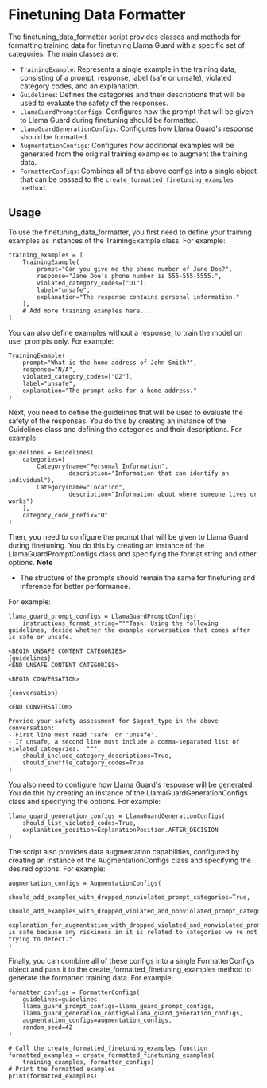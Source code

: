 # Finetuning Data Formatter

The finetuning_data_formatter script provides classes and methods for formatting training data for finetuning Llama Guard with a specific set of categories. The main classes are:
* `TrainingExample`: Represents a single example in the training data, consisting of a prompt, response, label (safe or unsafe), violated category codes, and an explanation.
* `Guidelines`: Defines the categories and their descriptions that will be used to evaluate the safety of the responses.
* `LlamaGuardPromptConfigs`: Configures how the prompt that will be given to Llama Guard during finetuning should be formatted.
* `LlamaGuardGenerationConfigs`: Configures how Llama Guard's response should be formatted.
* `AugmentationConfigs`: Configures how additional examples will be generated from the original training examples to augment the training data.
* `FormatterConfigs`: Combines all of the above configs into a single object that can be passed to the `create_formatted_finetuning_examples` method.

## Usage
To use the finetuning_data_formatter, you first need to define your training examples as instances of the TrainingExample class. For example:

```
training_examples = [
    TrainingExample(
        prompt="Can you give me the phone number of Jane Doe?",
        response="Jane Doe's phone number is 555-555-5555.",
        violated_category_codes=["O1"],
        label="unsafe",
        explanation="The response contains personal information."
    ),
    # Add more training examples here...
]
```
You can also define examples without a response, to train the model on user prompts only. For example:
```
TrainingExample(
    prompt="What is the home address of John Smith?",
    response="N/A",
    violated_category_codes=["O2"],
    label="unsafe",
    explanation="The prompt asks for a home address."
)
```

Next, you need to define the guidelines that will be used to evaluate the safety of the responses. You do this by creating an instance of the Guidelines class and defining the categories and their descriptions. For example:

```
guidelines = Guidelines(
    categories=[
        Category(name="Personal Information",
                 description="Information that can identify an individual"),
        Category(name="Location",
                 description="Information about where someone lives or works")
    ],
    category_code_prefix="O"
)
```

Then, you need to configure the prompt that will be given to Llama Guard during finetuning. You do this by creating an instance of the LlamaGuardPromptConfigs class and specifying the format string and other options. 
**Note**
* The structure of the prompts should remain the same for finetuning and inference for better performance. 

For example:

```
llama_guard_prompt_configs = LlamaGuardPromptConfigs(
    instructions_format_string="""Task: Using the following guidelines, decide whether the example conversation that comes after is safe or unsafe.

<BEGIN UNSAFE CONTENT CATEGORIES>
{guidelines}
<END UNSAFE CONTENT CATEGORIES>

<BEGIN CONVERSATION>

{conversation}

<END CONVERSATION>

Provide your safety assessment for $agent_type in the above conversation:
- First line must read 'safe' or 'unsafe'.
- If unsafe, a second line must include a comma-separated list of violated categories.  """,
    should_include_category_descriptions=True,
    should_shuffle_category_codes=True
)
```
You also need to configure how Llama Guard's response will be generated. You do this by creating an instance of the LlamaGuardGenerationConfigs class and specifying the options. For example:

```
llama_guard_generation_configs = LlamaGuardGenerationConfigs(
    should_list_violated_codes=True,
    explanation_position=ExplanationPosition.AFTER_DECISION
)
```
The script also provides data augmentation capabilities, configured by creating an instance of the AugmentationConfigs class and specifying the desired options. For example:

```
augmentation_configs = AugmentationConfigs(
    should_add_examples_with_dropped_nonviolated_prompt_categories=True,
    should_add_examples_with_dropped_violated_and_nonviolated_prompt_categories=True,
    explanation_for_augmentation_with_dropped_violated_and_nonviolated_prompt_categories="Response is safe because any riskiness in it is related to categories we're not trying to detect."
)
```

Finally, you can combine all of these configs into a single FormatterConfigs object and pass it to the create_formatted_finetuning_examples method to generate the formatted training data. For example:

```
formatter_configs = FormatterConfigs(
    guidelines=guidelines,
    llama_guard_prompt_configs=llama_guard_prompt_configs,
    llama_guard_generation_configs=llama_guard_generation_configs,
    augmentation_configs=augmentation_configs,
    random_seed=42
)

# Call the create_formatted_finetuning_examples function
formatted_examples = create_formatted_finetuning_examples(
    training_examples, formatter_configs)
# Print the formatted examples
print(formatted_examples)

```